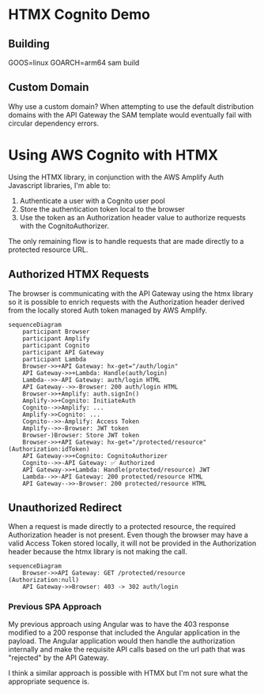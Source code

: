 HTMX Cognito Demo
=================

## Building

GOOS=linux GOARCH=arm64 sam build

## Custom Domain

Why use a custom domain?  When attempting to use the default distribution domains with the API Gateway the SAM template would eventually fail with circular dependency errors.

# Using AWS Cognito with HTMX

Using the HTMX library, in conjunction with the AWS Amplify Auth Javascript libraries, I'm able to:
1. Authenticate a user with a Cognito user pool
2. Store the authentication token local to the browser
3. Use the token as an Authorization header value to authorize requests with the CognitoAuthorizer.

The only remaining flow is to handle requests that are made directly to a protected resource URL.

## Authorized HTMX Requests

The browser is communicating with the API Gateway using the htmx library so it is possible to enrich requests with the Authorization header derived from the locally stored Auth token managed by AWS Amplify.

```mermaid
sequenceDiagram
    participant Browser
    participant Amplify
    participant Cognito
    participant API Gateway
    participant Lambda
    Browser->>+API Gateway: hx-get="/auth/login"
    API Gateway->>+Lambda: Handle(auth/login)
    Lambda-->>-API Gateway: auth/login HTML
    API Gateway-->>-Browser: 200 auth/login HTML
    Browser->>+Amplify: auth.signIn()
    Amplify->>+Cognito: InitiateAuth 
    Cognito-->>Amplify: ...
    Amplify->>Cognito: ...
    Cognito-->>-Amplify: Access Token
    Amplify-->>-Browser: JWT token
    Browser-)Browser: Store JWT token
    Browser->>+API Gateway: hx-get="/protected/resource" (Authorization:idToken)
    API Gateway->>+Cognito: CognitoAuthorizer
    Cognito-->>-API Gateway: ✅ Authorized
    API Gateway->>+Lambda: Handle(protected/resource) JWT
    Lambda-->>-API Gateway: 200 protected/resource HTML
    API Gateway-->>-Browser: 200 protected/resource HTML
```

## Unauthorized Redirect

When a request is made directly to a protected resource, the required Authorization header is not present. Even though the browser may have a valid Access Token stored locally, it will not be provided in the Authorization header because the htmx library is not making the call.

```mermaid
sequenceDiagram
    Browser->>API Gateway: GET /protected/resource (Authorization:null)
    API Gateway->>Browser: 403 -> 302 auth/login
```

### Previous SPA Approach

My previous approach using Angular was to have the 403 response modified to a 200 response that included the Angular application in the payload. The Angular application would then handle the authorization internally and make the requisite API calls based on the url path that was "rejected" by the API Gateway.

I think a similar approach is possible with HTMX but I'm not sure what the appropriate sequence is.
